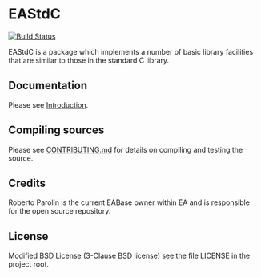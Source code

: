 # EAStdC

[![Build Status](https://travis-ci.org/electronicarts/EAStdC.svg?branch=master)](https://travis-ci.org/electronicarts/EAStdC)

EAStdC is a package which implements a number of basic library facilities that are similar to those in the standard C library.


## Documentation

Please see [Introduction](doc/EAStdC.html).


## Compiling sources

Please see [CONTRIBUTING.md](CONTRIBUTING.md) for details on compiling and testing the source.


## Credits

Roberto Parolin is the current EABase owner within EA and is responsible for the open source repository.


## License

Modified BSD License (3-Clause BSD license) see the file LICENSE in the project root.

